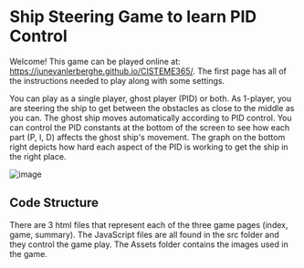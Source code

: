 # Ship Steering Game to learn PID Control

Welcome! This game can be played online at: https://junevanlerberghe.github.io/CISTEME365/. The first page has all of the instructions needed to play along with some settings.

You can play as a single player, ghost player (PID) or both. As 1-player, you are steering the ship to get between the obstacles as close to the middle as you can. The ghost ship moves automatically according to PID control. You can control the PID constants at the bottom of the screen to see how each part (P, I, D) affects the ghost ship's movement. The graph on the bottom right depicts how hard each aspect of the PID is working to get the ship in the right place.

![image](https://user-images.githubusercontent.com/18633635/174692738-801d122e-cfe9-4ad7-b9c7-56a82c183b23.png)

## Code Structure

There are 3 html files that represent each of the three game pages (index, game, summary).
The JavaScript files are all found in the src folder and they control the game play.
The Assets folder contains the images used in the game.
